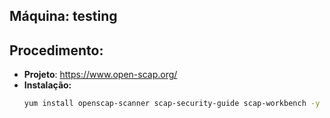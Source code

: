 Máquina: testing
----------------

Procedimento:
-------------

* **Projeto**: https://www.open-scap.org/
* **Instalação:**
  ```bash
  yum install openscap-scanner scap-security-guide scap-workbench -y
  ```
